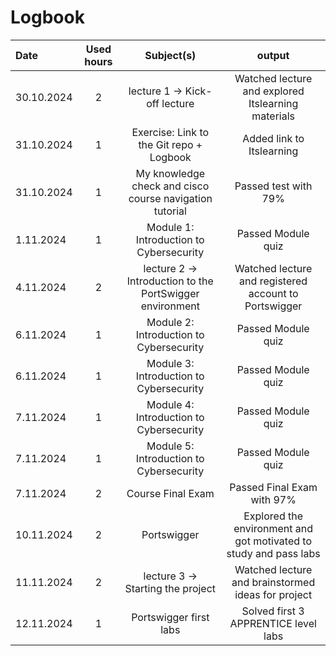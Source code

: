 # Logbook

| Date  | Used hours | Subject(s) |  output |
| :---         |     :---:      |     :---:      |     :---:      |
| 30.10.2024 | 2 | lecture 1 → Kick-off lecture  | Watched lecture and explored Itslearning materials  |
| 31.10.2024 | 1 | Exercise: Link to the Git repo + Logbook  | Added link to Itslearning  |
| 31.10.2024 | 1 | My knowledge check and cisco course navigation tutorial  | Passed test with 79%  |
| 1.11.2024 | 1 | Module 1: Introduction to Cybersecurity  | Passed Module quiz  |
| 4.11.2024 | 2 | lecture 2 → Introduction to the PortSwigger environment  | Watched lecture and registered account to Portswigger  |
| 6.11.2024 | 1 | Module 2: Introduction to Cybersecurity  | Passed Module quiz  |
| 6.11.2024 | 1 | Module 3: Introduction to Cybersecurity  | Passed Module quiz  |
| 7.11.2024 | 1 | Module 4: Introduction to Cybersecurity  | Passed Module quiz  |
| 7.11.2024 | 1 | Module 5: Introduction to Cybersecurity  | Passed Module quiz  |
| 7.11.2024 | 2 | Course Final Exam  | Passed Final Exam with 97%  |
| 10.11.2024 | 2 | Portswigger  | Explored the environment and got motivated to study and pass labs  |
| 11.11.2024 | 2 | lecture 3 → Starting the project  | Watched lecture and brainstormed ideas for project  |
| 12.11.2024 | 1 | Portswigger first labs  | Solved first 3 APPRENTICE level labs  |


